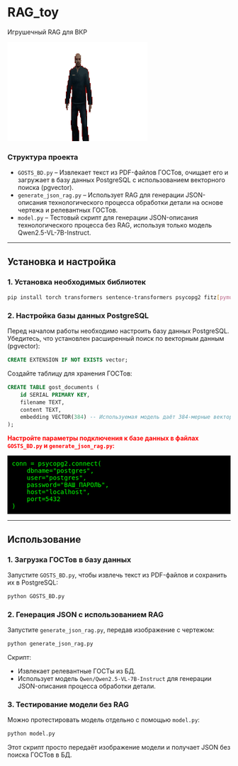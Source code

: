 # RAG_toy
Игрушечный RAG для ВКР

![](pablo-james-pablo.gif)

### Структура проекта
- `GOSTS_BD.py` – Извлекает текст из PDF-файлов ГОСТов, очищает его и загружает в базу данных PostgreSQL с использованием векторного поиска (pgvector).
- `generate_json_rag.py` – Использует RAG для генерации JSON-описания технологического процесса обработки детали на основе чертежа и релевантных ГОСТов.
- `model.py` – Тестовый скрипт для генерации JSON-описания технологического процесса без RAG, используя только модель Qwen2.5-VL-7B-Instruct.

---

## Установка и настройка

### 1. Установка необходимых библиотек
```sh
pip install torch transformers sentence-transformers psycopg2 fitz[pymupdf] pillow
```

### 2. Настройка базы данных PostgreSQL
Перед началом работы необходимо настроить базу данных PostgreSQL. Убедитесь, что установлен расширенный поиск по векторным данным (pgvector):
```sql
CREATE EXTENSION IF NOT EXISTS vector;
```
Создайте таблицу для хранения ГОСТов:
```sql
CREATE TABLE gost_documents (
    id SERIAL PRIMARY KEY,
    filename TEXT,
    content TEXT,
    embedding VECTOR(384) -- Используемая модель даёт 384-мерные вектора
);
```

<p><span style="color: red; font-weight: bold;">Настройте параметры подключения к базе данных в файлах <code>GOSTS_BD.py</code> и <code>generate_json_rag.py</code>:</span></p>

<pre style="background-color: black; color: lime; padding: 10px;">
conn = psycopg2.connect(
    dbname="postgres",
    user="postgres",
    password="ВАШ_ПАРОЛЬ",
    host="localhost",
    port=5432
)
</pre>


---

## Использование

### 1. Загрузка ГОСТов в базу данных
Запустите `GOSTS_BD.py`, чтобы извлечь текст из PDF-файлов и сохранить их в PostgreSQL:
```sh
python GOSTS_BD.py
```

### 2. Генерация JSON с использованием RAG
Запустите `generate_json_rag.py`, передав изображение с чертежом:
```sh
python generate_json_rag.py
```

Скрипт:
- Извлекает релевантные ГОСТы из БД.
- Использует модель `Qwen/Qwen2.5-VL-7B-Instruct` для генерации JSON-описания процесса обработки детали.


### 3. Тестирование модели без RAG
Можно протестировать модель отдельно с помощью `model.py`:
```sh
python model.py
```

Этот скрипт просто передаёт изображение модели и получает JSON без поиска ГОСТов в БД.

